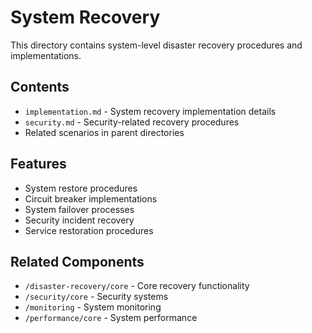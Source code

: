 # System Recovery

This directory contains system-level disaster recovery procedures and implementations.

## Contents

- `implementation.md` - System recovery implementation details
- `security.md` - Security-related recovery procedures
- Related scenarios in parent directories

## Features

- System restore procedures
- Circuit breaker implementations
- System failover processes
- Security incident recovery
- Service restoration procedures

## Related Components

- `/disaster-recovery/core` - Core recovery functionality
- `/security/core` - Security systems
- `/monitoring` - System monitoring
- `/performance/core` - System performance
